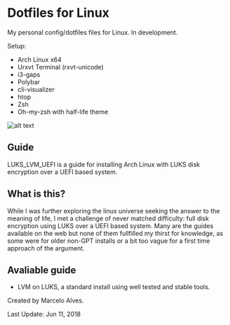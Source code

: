 # Dotfiles for Linux

My personal config/dotfiles files for Linux. In development.

Setup:
- Arch Linux x64
- Urxvt Terminal (rxvt-unicode)
- i3-gaps
- Polybar
- cli-visualizer
- htop
- Zsh
- Oh-my-zsh with half-life theme


![alt text](https://i.imgur.com/MTqulah.png)


## Guide

LUKS_LVM_UEFI is a guide for installing Arch Linux with LUKS disk encryption over a UEFI based system.

## What is this?

While I was further exploring the linux universe seeking the answer to the meaning of life, I met a challenge of never matched difficulty: full disk encryption using LUKS over a UEFI based system. Many are the guides available on the web but none of them fullfilled my thirst for knowledge, as some were for older non-GPT installs or a bit too vague for a first time approach of the argument.

## Avaliable guide

- LVM on LUKS, a standard install using well tested and stable tools.





Created by Marcelo Alves.

Last Update: Jun 11, 2018
